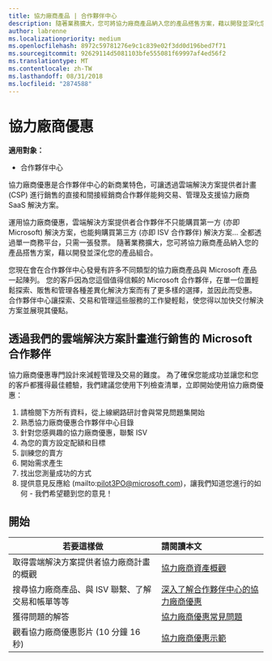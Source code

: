 ```yaml
---
title: 協力廠商產品 | 合作夥伴中心
description: 隨著業務擴大，您可將協力廠商產品納入您的產品搭售方案，藉以開發並深化您的產品組合。
author: labrenne
ms.localizationpriority: medium
ms.openlocfilehash: 8972c59781276e9c1c839e02f3dd0d196bed7f71
ms.sourcegitcommit: 92629114d5081103bfe555081f69997af4ed56f2
ms.translationtype: MT
ms.contentlocale: zh-TW
ms.lasthandoff: 08/31/2018
ms.locfileid: "2874588"
---
```

# <a name="third-party-offers"></a>協力廠商優惠 

**適用對象：**

- 合作夥伴中心

協力廠商優惠是合作夥伴中心的新商業特色，可讓透過雲端解決方案提供者計畫 (CSP) 進行銷售的直接和間接經銷商合作夥伴能夠交易、管理及支援協力廠商 SaaS 解決方案。  

運用協力廠商優惠，雲端解決方案提供者合作夥伴不只能購買第一方 (亦即 Microsoft) 解決方案，也能夠購買第三方 (亦即 ISV 合作夥伴) 解決方案... 全都透過單一商務平台，只需一張發票。  隨著業務擴大，您可將協力廠商產品納入您的產品搭售方案，藉以開發並深化您的產品組合。 

您現在會在合作夥伴中心發覺有許多不同類型的協力廠商產品與 Microsoft 產品一起陳列。 您的客戶因為您這個值得信賴的 Microsoft 合作夥伴，在單一位置輕鬆探索、販售和管理各種差異化解決方案而有了更多樣的選擇，並因此而受惠。 合作夥伴中心讓探索、交易和管理這些服務的工作變輕鬆，使您得以加快交付解決方案並展現其優點。

## <a name="microsoft-partners-that-sell-through-our-cloud-solutions-program"></a>透過我們的雲端解決方案計畫進行銷售的 Microsoft 合作夥伴

協力廠商優惠專門設計來減輕管理及交易的難度。  為了確保您能成功並讓您和您的客戶都獲得最佳體驗，我們建議您使用下列檢查清單，立即開始使用協力廠商優惠：

1. 請檢閱下方所有資料，從上線網路研討會與常見問題集開始
2. 熟悉協力廠商優惠合作夥伴中心目錄
3. 針對您感興趣的協力廠商優惠，聯繫 ISV
4. 為您的賣方設定配額和目標
5. 訓練您的賣方
6. 開始需求產生
7. 找出您測量成功的方式
8. 提供意見反應給 (mailto:pilot3PO@microsoft.com)，讓我們知道您進行的如何 - 我們希望聽到您的意見！

## <a name="get-started"></a>開始 

|**若要這樣做**   |**請閱讀本文**   |
|------------------|:--------------------|
|取得雲端解決方案提供者協力廠商計畫的概觀  |[協力廠商資產概觀]( http://assetsprod.microsoft.com/mpn/third-party-offers-overview.pptx)|
|搜尋協力廠商產品、與 ISV 聯繫、了解交易和帳單等等| [深入了解合作夥伴中心的協力廠商優惠](third-party-help.md) |
|獲得問題的解答| [協力廠商優惠常見問題](http://assetsprod.microsoft.com/mpn/third-party-offers-faq.docx) |
|觀看協力廠商優惠影片 (10 分鐘 16 秒)   |[協力廠商優惠示範](http://assetsprod.microsoft.com/mpn/third-party-offers-demo.wma)|


